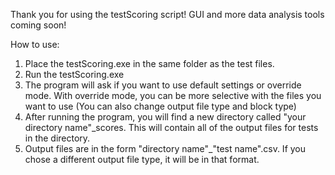Thank you for using the testScoring script! GUI and more data analysis tools coming soon!

How to use:
1. Place the testScoring.exe in the same folder as the test files.
2. Run the testScoring.exe
3. The program will ask if you want to use default settings or override mode. With override mode, you can be more selective with the files you want to use (You can also change output file type and block type)
4. After running the program, you will find a new directory called "your directory name"_scores. This will contain all of the output files for tests in the directory.
5. Output files are in the form "directory name"_"test name".csv. If you chose a different output file type, it will be in that format.
